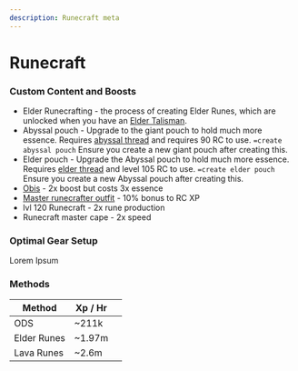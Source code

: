 ```yaml
---
description: Runecraft meta
---
```


# Runecraft

### Custom Content and Boosts

* Elder Runecrafting - the process of creating Elder Runes, which are unlocked when you have an [Elder Talisman](../minigames/ourania-delivery-service-ods.md#ods-shop).
* Abyssal pouch - Upgrade to the giant pouch to hold much more essence. Requires [abyssal thread](../bosses/demi-bosses/malygos.md#loot) and requires 90 RC to use. `=create abyssal pouch` Ensure you create a new giant pouch after creating this.
* Elder pouch - Upgrade the Abyssal pouch to hold much more essence. Requires [elder thread](../minigames/ourania-delivery-service-ods.md#ods-shop) and level 105 RC to use. `=create elder pouch` Ensure you create a new Abyssal pouch after creating this.
* [Obis](../custom-items/pets.md#miscellaneous-pets) - 2x boost but costs 3x essence
* [Master runecrafter outfit](../minigames/ourania-delivery-service-ods.md#ods-shop) - 10% bonus to RC XP
* lvl 120 Runecraft - 2x rune production
* Runecraft master cape - 2x speed

### Optimal Gear Setup

Lorem Ipsum

### Methods

| Method      | Xp / Hr |   |
| ----------- | ------- | - |
| ODS         | \~211k  |   |
| Elder Runes | \~1.97m |   |
| Lava Runes  | \~2.6m  |   |

